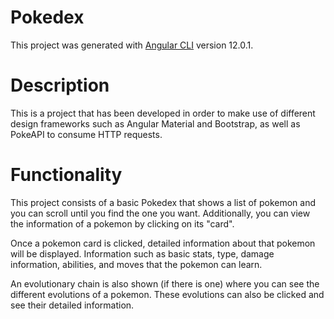 # Pokedex

This project was generated with [Angular CLI](https://github.com/angular/angular-cli) version 12.0.1.

# Description

This is a project that has been developed in order to make use of different design frameworks such as Angular Material and Bootstrap, as well as PokeAPI to consume HTTP requests.

# Functionality

This project consists of a basic Pokedex that shows a list of pokemon and you can scroll until you find the one you want. Additionally, you can view the information of a pokemon by clicking on its "card".

Once a pokemon card is clicked, detailed information about that pokemon will be displayed. Information such as basic stats, type, damage information, abilities, and moves that the pokemon can learn.

An evolutionary chain is also shown (if there is one) where you can see the different evolutions of a pokemon. These evolutions can also be clicked and see their detailed information.


